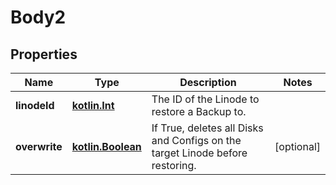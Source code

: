 
# Body2

## Properties
Name | Type | Description | Notes
------------ | ------------- | ------------- | -------------
**linodeId** | [**kotlin.Int**](.md) | The ID of the Linode to restore a Backup to.  | 
**overwrite** | [**kotlin.Boolean**](.md) | If True, deletes all Disks and Configs on the target Linode before restoring.  |  [optional]




